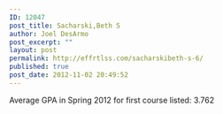 ```yaml
---
ID: 12047
post_title: Sacharski,Beth S
author: Joel DesArmo
post_excerpt: ""
layout: post
permalink: http://effrtlss.com/sacharskibeth-s-6/
published: true
post_date: 2012-11-02 20:49:52
---
```

<p>Average GPA in Spring 2012 for first course listed: 3.762</p>